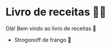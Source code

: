 # Livro de receitas :woman_cook:

Olá! Bem vindo ao livro de receitas :wave:

- Strogonoff de frango :chicken:
